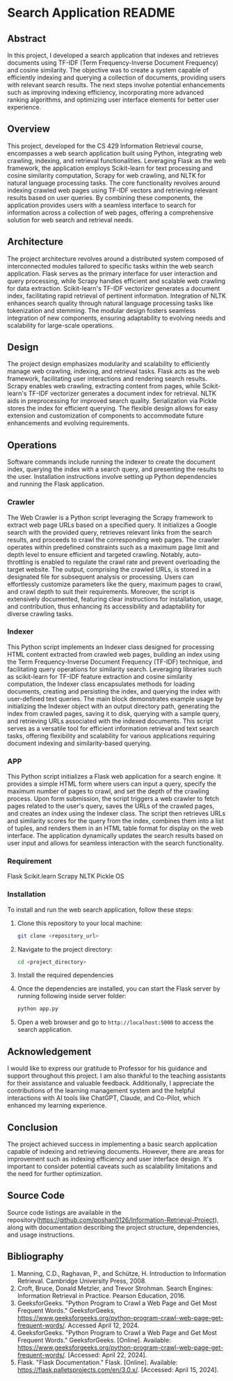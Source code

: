 # Search Application README

## Abstract
In this project, I developed a search application that indexes and retrieves documents using TF-IDF (Term Frequency-Inverse Document Frequency) and cosine similarity. The objective was to create a system capable of efficiently indexing and querying a collection of documents, providing users with relevant search results. The next steps involve potential enhancements such as improving indexing efficiency, incorporating more advanced ranking algorithms, and optimizing user interface elements for better user experience.

## Overview
This project, developed for the CS 429 Information Retrieval course, encompasses a web search application built using Python, integrating web crawling, indexing, and retrieval functionalities. Leveraging Flask as the web framework, the application employs Scikit-learn for text processing and cosine similarity computation, Scrapy for web crawling, and NLTK for natural language processing tasks. The core functionality revolves around indexing crawled web pages using TF-IDF vectors and retrieving relevant results based on user queries. By combining these components, the application provides users with a seamless interface to search for information across a collection of web pages, offering a comprehensive solution for web search and retrieval needs.
## Architecture 
The project architecture revolves around a distributed system composed of interconnected modules tailored to specific tasks within the web search application. Flask serves as the primary interface for user interaction and query processing, while Scrapy handles efficient and scalable web crawling for data extraction. Scikit-learn's TF-IDF vectorizer generates a document index, facilitating rapid retrieval of pertinent information. Integration of NLTK enhances search quality through natural language processing tasks like tokenization and stemming. The modular design fosters seamless integration of new components, ensuring adaptability to evolving needs and scalability for large-scale operations.
## Design 
The project design emphasizes modularity and scalability to efficiently manage web crawling, indexing, and retrieval tasks. Flask acts as the web framework, facilitating user interactions and rendering search results. Scrapy enables web crawling, extracting content from pages, while Scikit-learn's TF-IDF vectorizer generates a document index for retrieval. NLTK aids in preprocessing for improved search quality. Serialization via Pickle stores the index for efficient querying. The flexible design allows for easy extension and customization of components to accommodate future enhancements and evolving requirements.

## Operations
Software commands include running the indexer to create the document index, querying the index with a search query, and presenting the results to the user. Installation instructions involve setting up Python dependencies and running the Flask application.
### Crawler
The Web Crawler is a Python script leveraging the Scrapy framework to extract web page URLs based on a specified query. It initializes a Google search with the provided query, retrieves relevant links from the search results, and proceeds to crawl the corresponding web pages. The crawler operates within predefined constraints such as a maximum page limit and depth level to ensure efficient and targeted crawling. Notably, auto-throttling is enabled to regulate the crawl rate and prevent overloading the target website. The output, comprising the crawled URLs, is stored in a designated file for subsequent analysis or processing. Users can effortlessly customize parameters like the query, maximum pages to crawl, and crawl depth to suit their requirements. Moreover, the script is extensively documented, featuring clear instructions for installation, usage, and contribution, thus enhancing its accessibility and adaptability for diverse crawling tasks.

### Indexer
This Python script implements an Indexer class designed for processing HTML content extracted from crawled web pages, building an index using the Term Frequency-Inverse Document Frequency (TF-IDF) technique, and facilitating query operations for similarity search. Leveraging libraries such as scikit-learn for TF-IDF feature extraction and cosine similarity computation, the Indexer class encapsulates methods for loading documents, creating and persisting the index, and querying the index with user-defined text queries. The main block demonstrates example usage by initializing the Indexer object with an output directory path, generating the index from crawled pages, saving it to disk, querying with a sample query, and retrieving URLs associated with the indexed documents. This script serves as a versatile tool for efficient information retrieval and text search tasks, offering flexibility and scalability for various applications requiring document indexing and similarity-based querying.

### APP
This Python script initializes a Flask web application for a search engine. It provides a simple HTML form where users can input a query, specify the maximum number of pages to crawl, and set the depth of the crawling process. Upon form submission, the script triggers a web crawler to fetch pages related to the user's query, saves the URLs of the crawled pages, and creates an index using the Indexer class. The script then retrieves URLs and similarity scores for the query from the index, combines them into a list of tuples, and renders them in an HTML table format for display on the web interface. The application dynamically updates the search results based on user input and allows for seamless interaction with the search functionality.

### Requirement
Flask
Scikit.learn
Scrapy
NLTK
Pickle
OS

### Installation

To install and run the web search application, follow these steps:

1. Clone this repository to your local machine:

    ```bash
    git clone <repository_url>
    ```

2. Navigate to the project directory:

    ```bash
    cd <project_directory>
    ```

3. Install the required dependencies

4. Once the dependencies are installed, you can start the Flask server by running following inside server folder:

    ```bash
    python app.py
    ```

5. Open a web browser and go to `http://localhost:5000` to access the search application.

## Acknowledgement
I would like to express our gratitude to Professor for his guidance and support throughout this project. I am also thankful to the teaching assistants for their assistance and valuable feedback. Additionally, I appreciate the contributions of the learning management system and the helpful interactions with AI tools like ChatGPT, Claude, and Co-Pilot, which enhanced my learning experience.

## Conclusion
The project achieved success in implementing a basic search application capable of indexing and retrieving documents. However, there are areas for improvement such as indexing efficiency and user interface design. It's important to consider potential caveats such as scalability limitations and the need for further optimization.


## Source Code
Source code listings are available in the repository(https://github.com/poshan0126/Information-Retrieval-Project), along with documentation describing the project structure, dependencies, and usage instructions.

## Bibliography
1. Manning, C.D., Raghavan, P., and Schütze, H. Introduction to Information Retrieval. Cambridge University Press, 2008.
2. Croft, Bruce, Donald Metzler, and Trevor Strohman. Search Engines: Information Retrieval in Practice. Pearson Education, 2016.
3. GeeksforGeeks. "Python Program to Crawl a Web Page and Get Most Frequent Words." GeeksforGeeks, https://www.geeksforgeeks.org/python-program-crawl-web-page-get-frequent-words/. Accessed April 12, 2024.
4. GeeksforGeeks. "Python Program to Crawl a Web Page and Get Most Frequent Words." GeeksforGeeks. [Online]. Available: https://www.geeksforgeeks.org/python-program-crawl-web-page-get-frequent-words/. [Accessed: April 22, 2024].
5. Flask. "Flask Documentation." Flask. [Online]. Available: https://flask.palletsprojects.com/en/3.0.x/. [Accessed: April 15, 2024].

